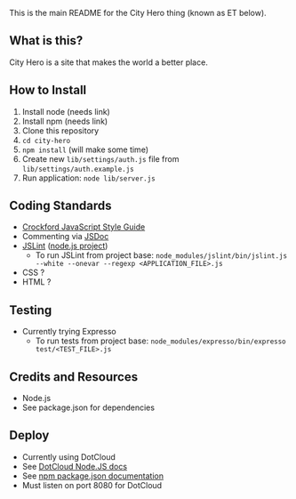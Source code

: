 This is the main README for the City Hero thing (known as ET below).

## What is this?

City Hero is a site that makes the world a better place.

## How to Install

1. Install node (needs link)
2. Install npm (needs link)
2. Clone this repository
2. `cd city-hero`
3. `npm install` (will make some time)
3. Create new `lib/settings/auth.js` file from `lib/settings/auth.example.js`
4. Run application: `node lib/server.js`

## Coding Standards

  * [Crockford JavaScript Style Guide](http://javascript.crockford.com/code.html)
  * Commenting via [JSDoc](http://code.google.com/p/jsdoc-toolkit/)
  * [JSLint](http://www.jslint.com/) ([node.js project](https://github.com/reid/node-jslint))
    * To run JSLint from project base: `node_modules/jslint/bin/jslint.js --white --onevar --regexp <APPLICATION_FILE>.js`
  * CSS ?
  * HTML ?
  
## Testing

  * Currently trying Expresso
    * To run tests from project base: `node_modules/expresso/bin/expresso test/<TEST_FILE>.js`

## Credits and Resources

  * Node.js
  * See package.json for dependencies
  
## Deploy

  * Currently using DotCloud
  * See [DotCloud Node.JS docs](http://docs.dotcloud.com/components/nodejs/)
  * See [npm package.json documentation](https://github.com/isaacs/npm/blob/master/doc/json.md)
  * Must listen on port 8080 for DotCloud
  
